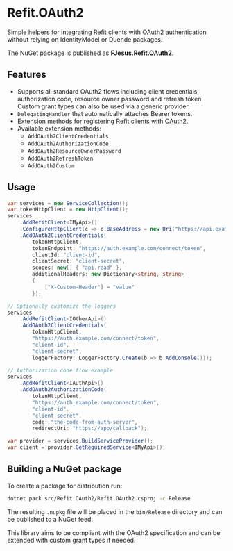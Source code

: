 # Refit.OAuth2

Simple helpers for integrating Refit clients with OAuth2 authentication without relying on IdentityModel or Duende packages.

The NuGet package is published as **FJesus.Refit.OAuth2**.

## Features

 - Supports all standard OAuth2 flows including client credentials,
   authorization code, resource owner password and refresh token. Custom
   grant types can also be used via a generic provider.
- `DelegatingHandler` that automatically attaches Bearer tokens.
- Extension methods for registering Refit clients with OAuth2.
- Available extension methods:
  - `AddOAuth2ClientCredentials`
  - `AddOAuth2AuthorizationCode`
  - `AddOAuth2ResourceOwnerPassword`
  - `AddOAuth2RefreshToken`
  - `AddOAuth2Custom`

## Usage

```csharp
var services = new ServiceCollection();
var tokenHttpClient = new HttpClient();
services
    .AddRefitClient<IMyApi>()
    .ConfigureHttpClient(c => c.BaseAddress = new Uri("https://api.example.com"))
    .AddOAuth2ClientCredentials(
        tokenHttpClient,
        tokenEndpoint: "https://auth.example.com/connect/token",
        clientId: "client-id",
        clientSecret: "client-secret",
        scopes: new[] { "api.read" },
        additionalHeaders: new Dictionary<string, string>
        {
            ["X-Custom-Header"] = "value"
        });

// Optionally customize the loggers
services
    .AddRefitClient<IOtherApi>()
    .AddOAuth2ClientCredentials(
        tokenHttpClient,
        "https://auth.example.com/connect/token",
        "client-id",
        "client-secret",
        loggerFactory: LoggerFactory.Create(b => b.AddConsole()));

// Authorization code flow example
services
    .AddRefitClient<IAuthApi>()
    .AddOAuth2AuthorizationCode(
        tokenHttpClient,
        "https://auth.example.com/connect/token",
        "client-id",
        "client-secret",
        code: "the-code-from-auth-server",
        redirectUri: "https://app/callback");

var provider = services.BuildServiceProvider();
var client = provider.GetRequiredService<IMyApi>();
```

## Building a NuGet package

To create a package for distribution run:

```bash
dotnet pack src/Refit.OAuth2/Refit.OAuth2.csproj -c Release
```

The resulting `.nupkg` file will be placed in the `bin/Release` directory and
can be published to a NuGet feed.

This library aims to be compliant with the OAuth2 specification and can be
extended with custom grant types if needed.

